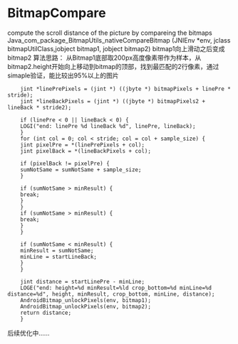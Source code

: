 # BitmapCompare
compute the scroll distance of the picture by compareing the bitmaps
Java_com_package_BitmapUtils_nativeCompareBitmap (JNIEnv *env, jclass bitmapUtilClass,jobject bitmap1, jobject bitmap2) 
bitmap1向上滑动之后变成bitmap2
算法思路：
从Bitmap1底部取200px高度像素带作为样本，从bitmap2.height开始向上移动到bitmap的顶部，找到最匹配的2行像素，通过simaple验证，能比较出95%以上的图片


        jint *linePrePixels = (jint *) ((jbyte *) bitmapPixels + linePre * stride);
        jint *lineBackPixels = (jint *) ((jbyte *) bitmapPixels2 + lineBack * stride2);

        if (linePre < 0 || lineBack < 0) {
        LOGI("end: linePre %d lineBack %d", linePre, lineBack);
        }
        for (int col = 0; col < stride; col = col + sample_size) {
        jint pixelPre = *(linePrePixels + col);
        jint pixelBack = *(lineBackPixels + col);

        if (pixelBack != pixelPre) {
        sumNotSame = sumNotSame + sample_size;
        }

        if (sumNotSame > minResult) {
        break;
        }
        }
        if (sumNotSame > minResult) {
        break;
        }
        }

        if (sumNotSame < minResult) {
        minResult = sumNotSame;
        minLine = startLineBack;
        }
        }

        jint distance = startLinePre - minLine;
        LOGE("end: height=%d minResult=%ld crop_bottom=%d minLine=%d distance=%d", height, minResult, crop_bottom, minLine, distance);
        AndroidBitmap_unlockPixels(env, bitmap1);
        AndroidBitmap_unlockPixels(env, bitmap2);
        return distance;
        }
后续优化中......
